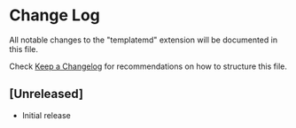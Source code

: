 # Change Log

All notable changes to the "templatemd" extension will be documented in this file.

Check [Keep a Changelog](http://keepachangelog.com/) for recommendations on how to structure this file.

## [Unreleased]

- Initial release